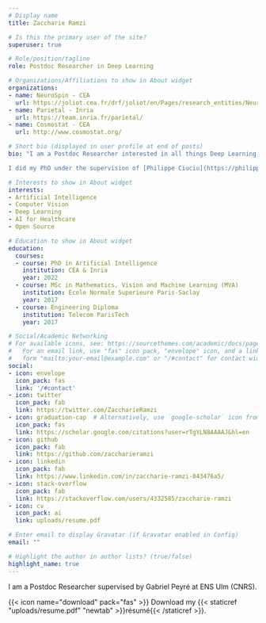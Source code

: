 ```yaml
---
# Display name
title: Zaccharie Ramzi

# Is this the primary user of the site?
superuser: true

# Role/position/tagline
role: Postdoc Researcher in Deep Learning

# Organizations/Affiliations to show in About widget
organizations:
- name: NeuroSpin - CEA
  url: https://joliot.cea.fr/drf/joliot/en/Pages/research_entities/NeuroSpin.aspx
- name: Parietal - Inria
  url: https://team.inria.fr/parietal/
- name: Cosmostat - CEA
  url: http://www.cosmostat.org/

# Short bio (displayed in user profile at end of posts)
bio: "I am a Postdoc Researcher interested in all things Deep Learning, Computer Vision and AI for Healthcare and the greater good.

I did my PhD under the supervision of [Philippe Ciuciu](https://philippeciuciu.fr/) and [Jean-Luc Starck](http://jstarck.cosmostat.org/) at [NeuroSpin](https://joliot.cea.fr/drf/joliot/en/Pages/research_entities/NeuroSpin.aspx), [Inria - Parietal](https://team.inria.fr/parietal/) and [Cosmostat](http://www.cosmostat.org/)."

# Interests to show in About widget
interests:
- Artificial Intelligence
- Computer Vision
- Deep Learning
- AI for Healthcare
- Open Source

# Education to show in About widget
education:
  courses:
  - course: PhD in Artificial Intelligence
    institution: CEA & Inria
    year: 2022
  - course: MSc in Mathematics, Vision and Machine Learning (MVA)
    institution: Ecole Normale Superieure Paris-Saclay
    year: 2017
  - course: Engineering Diploma
    institution: Telecom ParisTech
    year: 2017

# Social/Academic Networking
# For available icons, see: https://sourcethemes.com/academic/docs/page-builder/#icons
#   For an email link, use "fas" icon pack, "envelope" icon, and a link in the
#   form "mailto:your-email@example.com" or "/#contact" for contact widget.
social:
- icon: envelope
  icon_pack: fas
  link: '/#contact'
- icon: twitter
  icon_pack: fab
  link: https://twitter.com/ZaccharieRamzi
- icon: graduation-cap  # Alternatively, use `google-scholar` icon from `ai` icon pack
  icon_pack: fas
  link: https://scholar.google.com/citations?user=rTgYLN8AAAAJ&hl=en
- icon: github
  icon_pack: fab
  link: https://github.com/zaccharieramzi
- icon: linkedin
  icon_pack: fab
  link: https://www.linkedin.com/in/zaccharie-ramzi-043476a5/
- icon: stack-overflow
  icon_pack: fab
  link: https://stackoverflow.com/users/4332585/zaccharie-ramzi
- icon: cv
  icon_pack: ai
  link: uploads/resume.pdf

# Enter email to display Gravatar (if Gravatar enabled in Config)
email: ""

# Highlight the author in author lists? (true/false)
highlight_name: true
---
```


I am a Postdoc Researcher supervised by Gabriel Peyré at ENS Ulm (CNRS).


{{< icon name="download" pack="fas" >}} Download my {{< staticref "uploads/resume.pdf" "newtab" >}}résumé{{< /staticref >}}.
